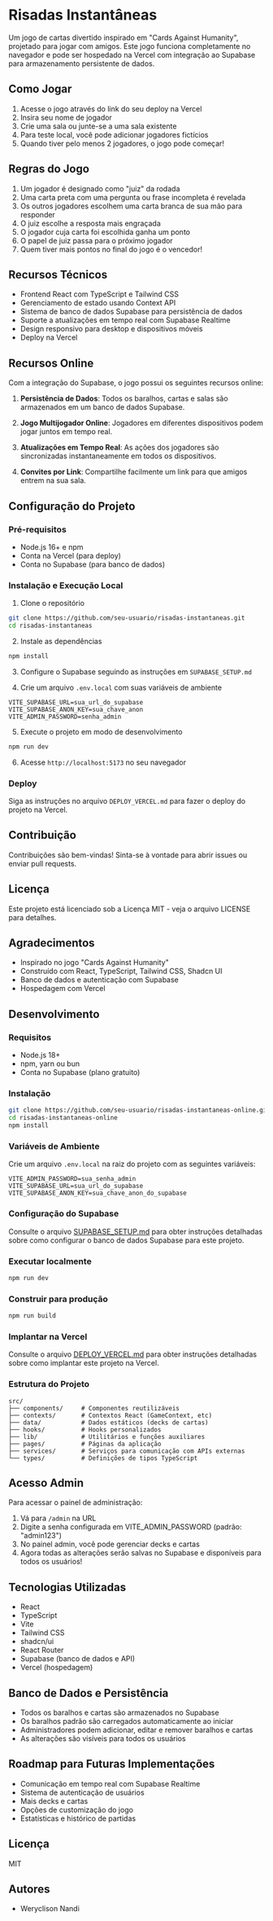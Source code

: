 # Risadas Instantâneas

Um jogo de cartas divertido inspirado em "Cards Against Humanity", projetado para jogar com amigos. Este jogo funciona completamente no navegador e pode ser hospedado na Vercel com integração ao Supabase para armazenamento persistente de dados.

## Como Jogar

1. Acesse o jogo através do link do seu deploy na Vercel
2. Insira seu nome de jogador
3. Crie uma sala ou junte-se a uma sala existente
4. Para teste local, você pode adicionar jogadores fictícios
5. Quando tiver pelo menos 2 jogadores, o jogo pode começar!

## Regras do Jogo

1. Um jogador é designado como "juiz" da rodada
2. Uma carta preta com uma pergunta ou frase incompleta é revelada
3. Os outros jogadores escolhem uma carta branca de sua mão para responder
4. O juiz escolhe a resposta mais engraçada
5. O jogador cuja carta foi escolhida ganha um ponto
6. O papel de juiz passa para o próximo jogador
7. Quem tiver mais pontos no final do jogo é o vencedor!

## Recursos Técnicos

- Frontend React com TypeScript e Tailwind CSS
- Gerenciamento de estado usando Context API
- Sistema de banco de dados Supabase para persistência de dados
- Suporte a atualizações em tempo real com Supabase Realtime
- Design responsivo para desktop e dispositivos móveis
- Deploy na Vercel

## Recursos Online

Com a integração do Supabase, o jogo possui os seguintes recursos online:

1. **Persistência de Dados**: Todos os baralhos, cartas e salas são armazenados em um banco de dados Supabase.

2. **Jogo Multijogador Online**: Jogadores em diferentes dispositivos podem jogar juntos em tempo real.

3. **Atualizações em Tempo Real**: As ações dos jogadores são sincronizadas instantaneamente em todos os dispositivos.

4. **Convites por Link**: Compartilhe facilmente um link para que amigos entrem na sua sala.

## Configuração do Projeto

### Pré-requisitos

- Node.js 16+ e npm
- Conta na Vercel (para deploy)
- Conta no Supabase (para banco de dados)

### Instalação e Execução Local

1. Clone o repositório

```bash
git clone https://github.com/seu-usuario/risadas-instantaneas.git
cd risadas-instantaneas
```

2. Instale as dependências

```bash
npm install
```

3. Configure o Supabase seguindo as instruções em `SUPABASE_SETUP.md`

4. Crie um arquivo `.env.local` com suas variáveis de ambiente

```
VITE_SUPABASE_URL=sua_url_do_supabase
VITE_SUPABASE_ANON_KEY=sua_chave_anon
VITE_ADMIN_PASSWORD=senha_admin
```

5. Execute o projeto em modo de desenvolvimento

```bash
npm run dev
```

6. Acesse `http://localhost:5173` no seu navegador

### Deploy

Siga as instruções no arquivo `DEPLOY_VERCEL.md` para fazer o deploy do projeto na Vercel.

## Contribuição

Contribuições são bem-vindas! Sinta-se à vontade para abrir issues ou enviar pull requests.

## Licença

Este projeto está licenciado sob a Licença MIT - veja o arquivo LICENSE para detalhes.

## Agradecimentos

- Inspirado no jogo "Cards Against Humanity"
- Construído com React, TypeScript, Tailwind CSS, Shadcn UI
- Banco de dados e autenticação com Supabase
- Hospedagem com Vercel

## Desenvolvimento

### Requisitos

- Node.js 18+
- npm, yarn ou bun
- Conta no Supabase (plano gratuito)

### Instalação

```bash
git clone https://github.com/seu-usuario/risadas-instantaneas-online.git
cd risadas-instantaneas-online
npm install
```

### Variáveis de Ambiente

Crie um arquivo `.env.local` na raiz do projeto com as seguintes variáveis:

```
VITE_ADMIN_PASSWORD=sua_senha_admin
VITE_SUPABASE_URL=sua_url_do_supabase
VITE_SUPABASE_ANON_KEY=sua_chave_anon_do_supabase
```

### Configuração do Supabase

Consulte o arquivo [SUPABASE_SETUP.md](SUPABASE_SETUP.md) para obter instruções detalhadas sobre como configurar o banco de dados Supabase para este projeto.

### Executar localmente

```bash
npm run dev
```

### Construir para produção

```bash
npm run build
```

### Implantar na Vercel

Consulte o arquivo [DEPLOY_VERCEL.md](DEPLOY_VERCEL.md) para obter instruções detalhadas sobre como implantar este projeto na Vercel.

### Estrutura do Projeto

```
src/
├── components/     # Componentes reutilizáveis
├── contexts/       # Contextos React (GameContext, etc)
├── data/           # Dados estáticos (decks de cartas)
├── hooks/          # Hooks personalizados
├── lib/            # Utilitários e funções auxiliares
├── pages/          # Páginas da aplicação
├── services/       # Serviços para comunicação com APIs externas
└── types/          # Definições de tipos TypeScript
```

## Acesso Admin

Para acessar o painel de administração:

1. Vá para `/admin` na URL
2. Digite a senha configurada em VITE_ADMIN_PASSWORD (padrão: "admin123")
3. No painel admin, você pode gerenciar decks e cartas
4. Agora todas as alterações serão salvas no Supabase e disponíveis para todos os usuários!

## Tecnologias Utilizadas

- React
- TypeScript
- Vite
- Tailwind CSS
- shadcn/ui
- React Router
- Supabase (banco de dados e API)
- Vercel (hospedagem)

## Banco de Dados e Persistência

- Todos os baralhos e cartas são armazenados no Supabase
- Os baralhos padrão são carregados automaticamente ao iniciar
- Administradores podem adicionar, editar e remover baralhos e cartas
- As alterações são visíveis para todos os usuários

## Roadmap para Futuras Implementações

- Comunicação em tempo real com Supabase Realtime
- Sistema de autenticação de usuários
- Mais decks e cartas
- Opções de customização do jogo
- Estatísticas e histórico de partidas

## Licença

MIT

## Autores

- Weryclison Nandi
  
